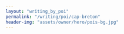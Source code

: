 ```yaml
---
layout: "writing_by_poi"
permalink: "/writing/poi/cap-breton"
header-img: "assets/owner/hero/pois-bg.jpg"
---
```

